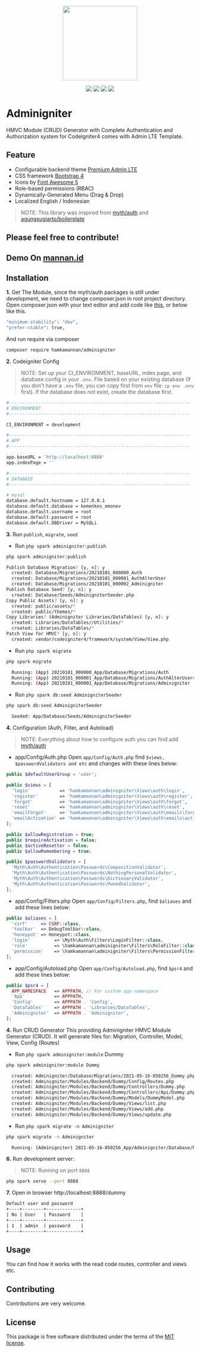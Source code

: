 <p align="center"><img src="https://codeigniter.com/assets/images/codeigniter4logo.png" width="200"></p>

<p align="center">
<a href="https://packagist.org/packages/hamkamannan/adminigniter"><img src="https://poser.pugx.org/hamkamannan/adminigniter/version"></a>
<a href="https://packagist.org/packages/hamkamannan/adminigniter"><img src="https://img.shields.io/badge/Package-hamkamannan%2Fadminigniter-light.svg"></a>
<a href="https://packagist.org/packages/hamkamannan/adminigniter"><img src="https://poser.pugx.org/hamkamannan/adminigniter/downloads"</img></a>
<a href="https://github.com/hamkamannan/adminigniter/blob/master/LICENSE.md"><img src="https://img.shields.io/github/license/hamkamannan/adminigniter"></a>
</p>


Adminigniter
=====================================
HMVC Module (CRUD) Generator with Complete Authentication and Authorization system for CodeIgniter4  comes with Admin LTE Template.

Feature
-------
* Configurable backend theme [Premium Admin LTE](https://dashboardpack.com/)
* CSS framework [Bootstrap 4](https://getbootstrap.com/)
* Icons by [Font Awesome 5](https://fontawesome.com/)
* Role-based permissions (RBAC) 
* Dynamically-Generated Menu (Drag & Drop)
* Localized English / Indonesian

> NOTE: This library was inspired from [myth/auth](https://github.com/lonnieezell/myth-auth/) and  [agungsugiarto/boilerplate](https://github.com/agungsugiarto/boilerplate)

Please feel free to contribute!
-------

Demo On [mannan.id](https://mannan.id/)
-------


Installation
-------

**1.** Get The Module, since the myth/auth packages is still under development, we need to change composer.json in root project directory. Open composer.json with your text editor and add code like [this](https://github.com/hamkamannan/adminigniter/blob/master/composer.json#L29-L30), or below like this.

```bash
"minimum-stability": "dev",
"prefer-stable": true,
```

And run require via composer

```bash
composer require hamkamannan/adminigniter
```

**2.** Codeigniter Config
> NOTE: Set up your CI_ENVIRONMENT, baseURL, index page, and database config in your `.env`.
File based on your existing database (If you don't have a `.env` file, you can copy first from `env` file: `cp env .env` first). 
If the database does not exist, create the database first.

```bash
#--------------------------------------------------------------------
# ENVIRONMENT
#--------------------------------------------------------------------

CI_ENVIRONMENT = development

#--------------------------------------------------------------------
# APP
#--------------------------------------------------------------------

app.baseURL = 'http://localhost:8888'
app.indexPage = ''

#--------------------------------------------------------------------
# DATABASE
#--------------------------------------------------------------------

# mysql
database.default.hostname = 127.0.0.1
database.default.database = kemenkes_emonev
database.default.username = root
database.default.password = root
database.default.DBDriver = MySQLi
```

**3.** Run `publish`, `migrate`, `seed`

* Run `php spark adminigniter:publish`
```bash
php spark adminigniter:publish

Publish Database Migration? [y, n]: y
  created: Database/Migrations/20210101_000000_Auth
  created: Database/Migrations/20210101_000001_AuthAlterUser
  created: Database/Migrations/20210101_000002_Adminigniter
Publish Database Seed? [y, n]: y
  created: Database/Seeds/AdminigniterSeeder.php
Copy Public Assets? [y, n]: y
  created: public/assets/*
  created: public/themes/*
Copy Libraries? (Adminigniter Libraries/DataTables) [y, n]: y
  created: Libraries/DataTables//Utilities/*
  created: Libraries/DataTables/*
Patch View for HMVC? [y, n]: y
  created: vendor/codeigniter4/framework/system/View/View.php
```

* Run `php spark migrate`
```bash
php spark migrate

  Running: (App) 20210101_000000_App/Database/Migrations/Auth
  Running: (App) 20210101_000001_App/Database/Migrations/AuthAlterUsers
  Running: (App) 20210101_000002_App/Database/Migrations/Adminigniter
```

* Run `php spark db:seed AdminigniterSeeder`
```bash
php spark db:seed AdminigniterSeeder

  Seeded: App/Database/Seeds/AdminigniterSeeder
```

**4.** Configuration (Auth, Filter, and Autoload) 
> NOTE: Everything about how to configure auth you can find add [myth/auth](https://github.com/lonnieezell/myth-auth)

* app/Config/Auth.php
Open `app/Config/Auth.php` find `$views, $passwordValidators and etc` and changes with these lines below:
```php
public $defaultUserGroup = 'user';

public $views = [
  'login'           => 'hamkamannan\adminigniter\Views\auth\login',
  'register'        => 'hamkamannan\adminigniter\Views\auth\register',
  'forgot'          => 'hamkamannan\adminigniter\Views\auth\forgot',
  'reset'           => 'hamkamannan\adminigniter\Views\auth\reset',
  'emailForgot'     => 'hamkamannan\adminigniter\Views\auth\emails\forgot',
  'emailActivation' => 'hamkamannan\adminigniter\Views\auth\emails\activation',
];

public $allowRegistration = true;
public $requireActivation = false; 
public $activeResetter = false;
public $allowRemembering = true;

public $passwordValidators = [
  'Myth\Auth\Authentication\Passwords\CompositionValidator',
  'Myth\Auth\Authentication\Passwords\NothingPersonalValidator',
  'Myth\Auth\Authentication\Passwords\DictionaryValidator',
  'Myth\Auth\Authentication\Passwords\PwnedValidator',
];

```

* app/Config/Filters.php
Open `app/Config/Filters.php`, find `$aliases` and add these lines below:
```php
public $aliases = [
  'csrf'     => CSRF::class,
  'toolbar'  => DebugToolbar::class,
  'honeypot' => Honeypot::class,
  'login'         => \Myth\Auth\Filters\LoginFilter::class,
  'role'          => \hamkamannan\adminigniter\Filters\RoleFilter::class,
  'permission'    => \hamkamannan\adminigniter\Filters\PermissionFilter::class,
];
```

* app/Config/Autoload.php
Open `app/Config/Autoload.php`, find `$psr4` and add these lines below:
```php
public $psr4 = [
  APP_NAMESPACE   => APPPATH, // For custom app namespace
  'App'           => APPPATH,
  'Config'        => APPPATH . 'Config',
  'DataTables'    => APPPATH . 'Libraries/DataTables',
  'Adminigniter'  => APPPATH . 'Adminigniter',
];
```

**4.** Run CRUD Generator 
This providing Adminigniter HMVC Module Generator (CRUD).
It will generate files for: Migration, Controller, Model, View, Config (Routes)

* Run `php spark adminigniter:module` Dummy
```bash
php spark adminigniter:module Dummy

  created: Adminigniter/Database/Migrations/2021-05-16-050256_Dummy.php
  created: Adminigniter/Modules/Backend/Dummy/Config/Routes.php
  created: Adminigniter/Modules/Backend/Dummy/Controllers/Dummy.php
  created: Adminigniter/Modules/Backend/Dummy/Controllers/Api/Dummy.php
  created: Adminigniter/Modules/Backend/Dummy/Models/DummyModel.php
  created: Adminigniter/Modules/Backend/Dummy/Views/list.php
  created: Adminigniter/Modules/Backend/Dummy/Views/add.php
  created: Adminigniter/Modules/Backend/Dummy/Views/update.php
```

* Run `php spark migrate -n Adminigniter`
```bash
php spark migrate -n Adminigniter

  Running: (Adminigniter) 2021-05-16-050256_App/Adminigniter/Database/Migrations/Dummy  
```

**6.** Run development server:
> NOTE: Running on port `8888` 

```bash
php spark serve --port 8888
```

**7.** Open in browser http://localhost:8888/dummy
```bash
Default user and password
+----+--------+-------------+
| No | User   | Password    |
+----+--------+-------------+
| 1  | admin  | password    |
+----+--------+-------------+
```

Usage
-------
You can find how it works with the read code routes, controller and views etc.

Contributing
-------
Contributions are very welcome.

License
-------
This package is free software distributed under the terms of the [MIT license](LICENSE.md).

